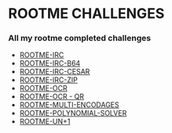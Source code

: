 <h1>ROOTME CHALLENGES</h1>
<h3>All my rootme completed challenges</h3>
<ul>
  <li> <a href="ROOTME-IRC/">ROOTME-IRC</a></li>
  <li> <a href="ROOTME-IRC-B64/">ROOTME-IRC-B64</a></li>
  <li> <a href="ROOTME-IRC-CESAR/">ROOTME-IRC-CESAR</a></li>
  <li> <a href="ROOTME-IRC-ZIP/">ROOTME-IRC-ZIP</a></li>
  <li> <a href="ROOTME-OCR/">ROOTME-OCR</a></li>
  <li> <a href="ROOTME-OCR - QR/">ROOTME-OCR - QR</a></li>
  <li> <a href="ROOTME-TCP-MULTENC/">ROOTME-MULTI-ENCODAGES</a></li>
  <li> <a href="ROOTME-TCP-POLYSOLV/">ROOTME-POLYNOMIAL-SOLVER</a></li>
  <li> <a href="ROOTME-UN+1/">ROOTME-UN+1</a></li>
</ul>
